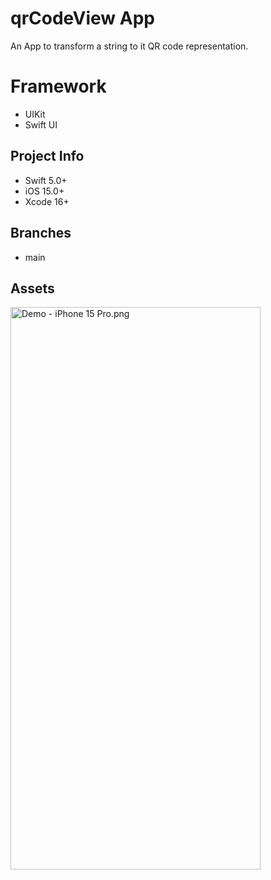 # qrCodeView App
An App to transform a string to it QR code representation.

# Framework
- UIKit
- Swift UI


## Project Info
- Swift 5.0+
- iOS 15.0+
- Xcode 16+


## Branches
- main

## Assets
<img width="400" height="900" alt="Demo - iPhone 15 Pro.png" src="/Users/ayokunlefatokimi/Downloads/iPhone15.png">
